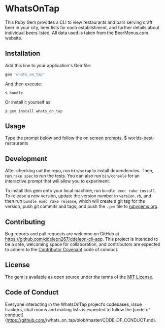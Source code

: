 # WhatsOnTap

This Ruby Gem provides a CLI to view restaurants and bars serving craft beer in your city, beer lists for each establishment, and further details about individual beers listed. All data used is taken from the BeerMenus.com website.

## Installation

Add this line to your application's Gemfile:

```ruby
gem 'whats_on_tap'
```

And then execute:

    $ bundle

Or install it yourself as:

    $ gem install whats_on_tap

## Usage

Type the prompt below and follow the on screen prompts.
$ worlds-best-restaurants

## Development

After checking out the repo, run `bin/setup` to install dependencies. Then, run `rake spec` to run the tests. You can also run `bin/console` for an interactive prompt that will allow you to experiment.

To install this gem onto your local machine, run `bundle exec rake install`. To release a new version, update the version number in `version.rb`, and then run `bundle exec rake release`, which will create a git tag for the version, push git commits and tags, and push the `.gem` file to [rubygems.org](https://rubygems.org).

## Contributing

Bug reports and pull requests are welcome on GitHub at https://github.com/ddeleon267/ddeleon-cli-app. This project is intended to be a safe, welcoming space for collaboration, and contributors are expected to adhere to the [Contributor Covenant](http://contributor-covenant.org) code of conduct.

## License

The gem is available as open source under the terms of the [MIT License](http://opensource.org/licenses/MIT).

## Code of Conduct

Everyone interacting in the WhatsOnTap project’s codebases, issue trackers, chat rooms and mailing lists is expected to follow the [code of conduct](https://github.com/<github username>/whats_on_tap/blob/master/CODE_OF_CONDUCT.md).
